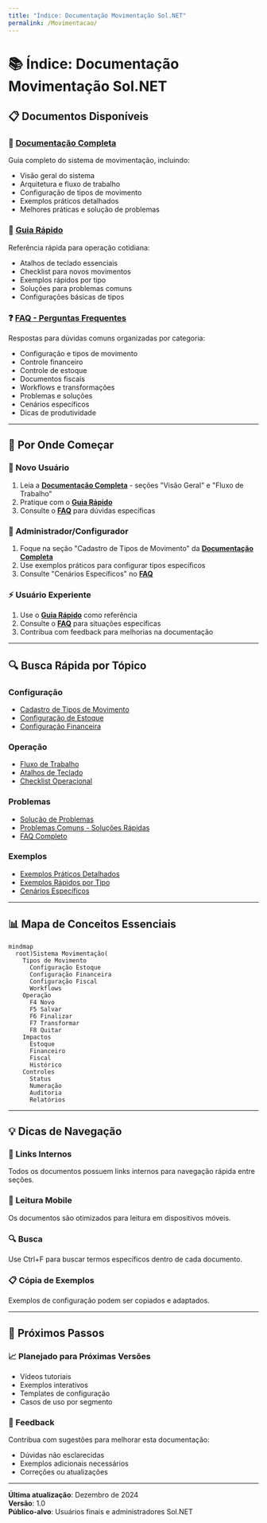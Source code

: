 ```yaml
---
title: "Índice: Documentação Movimentação Sol.NET"
permalink: /Movimentacao/
---
```

# 📚 Índice: Documentação Movimentação Sol.NET

## 📋 Documentos Disponíveis

### 📖 **[Documentação Completa](documentacao/)**
Guia completo do sistema de movimentação, incluindo:
- Visão geral do sistema
- Arquitetura e fluxo de trabalho
- Configuração de tipos de movimento
- Exemplos práticos detalhados
- Melhores práticas e solução de problemas

### 🚀 **[Guia Rápido](guia-rapido/)**
Referência rápida para operação cotidiana:
- Atalhos de teclado essenciais
- Checklist para novos movimentos
- Exemplos rápidos por tipo
- Soluções para problemas comuns
- Configurações básicas de tipos

### ❓ **[FAQ - Perguntas Frequentes](faq/)**
Respostas para dúvidas comuns organizadas por categoria:
- Configuração e tipos de movimento
- Controle financeiro
- Controle de estoque
- Documentos fiscais
- Workflows e transformações
- Problemas e soluções
- Cenários específicos
- Dicas de produtividade

---

## 🎯 Por Onde Começar

### **👤 Novo Usuário**
1. Leia a **[Documentação Completa](documentacao/)** - seções "Visão Geral" e "Fluxo de Trabalho"
2. Pratique com o **[Guia Rápido](guia-rapido/)**
3. Consulte o **[FAQ](faq/)** para dúvidas específicas

### **🔧 Administrador/Configurador**
1. Foque na seção "Cadastro de Tipos de Movimento" da **[Documentação Completa](documentacao/)**
2. Use exemplos práticos para configurar tipos específicos
3. Consulte "Cenários Específicos" no **[FAQ](faq/)**

### **⚡ Usuário Experiente**
1. Use o **[Guia Rápido](guia-rapido/)** como referência
2. Consulte o **[FAQ](faq/)** para situações específicas
3. Contribua com feedback para melhorias na documentação

---

## 🔍 Busca Rápida por Tópico

### **Configuração**
- [Cadastro de Tipos de Movimento](documentacao/#-cadastro-de-tipos-de-movimento---centro-de-controle)
- [Configuração de Estoque](faq/#-controle-de-estoque)
- [Configuração Financeira](faq/#-controle-financeiro)

### **Operação**
- [Fluxo de Trabalho](documentacao/#-fluxo-de-trabalho---passo-a-passo)
- [Atalhos de Teclado](guia-rapido/#-atalhos-essenciais)
- [Checklist Operacional](guia-rapido/#-checklist-novo-movimento)

### **Problemas**
- [Solução de Problemas](documentacao/#-solu%C3%A7%C3%A3o-de-problemas-comuns)
- [Problemas Comuns - Soluções Rápidas](guia-rapido/#-problemas-comuns---solu%C3%A7%C3%B5es-r%C3%A1pidas)
- [FAQ Completo](faq/)

### **Exemplos**
- [Exemplos Práticos Detalhados](documentacao/#-exemplos-pr%C3%A1ticos)
- [Exemplos Rápidos por Tipo](guia-rapido/#-exemplos-r%C3%A1pidos-por-tipo)
- [Cenários Específicos](faq/#-cen%C3%A1rios-espec%C3%ADficos)

---

## 📊 Mapa de Conceitos Essenciais

```mermaid
mindmap
  root)Sistema Movimentação(
    Tipos de Movimento
      Configuração Estoque
      Configuração Financeira  
      Configuração Fiscal
      Workflows
    Operação
      F4 Novo
      F5 Salvar
      F6 Finalizar
      F7 Transformar
      F8 Quitar
    Impactos
      Estoque
      Financeiro
      Fiscal
      Histórico
    Controles
      Status
      Numeração
      Auditoria
      Relatórios
```

---

## 💡 Dicas de Navegação

### **🔗 Links Internos**
Todos os documentos possuem links internos para navegação rápida entre seções.

### **📱 Leitura Mobile**
Os documentos são otimizados para leitura em dispositivos móveis.

### **🔍 Busca**
Use Ctrl+F para buscar termos específicos dentro de cada documento.

### **📋 Cópia de Exemplos**
Exemplos de configuração podem ser copiados e adaptados.

---

## 🚀 Próximos Passos

### **📈 Planejado para Próximas Versões**
- Vídeos tutoriais
- Exemplos interativos
- Templates de configuração
- Casos de uso por segmento

### **💬 Feedback**
Contribua com sugestões para melhorar esta documentação:
- Dúvidas não esclarecidas
- Exemplos adicionais necessários
- Correções ou atualizações

---

**Última atualização**: Dezembro de 2024  
**Versão**: 1.0  
**Público-alvo**: Usuários finais e administradores Sol.NET